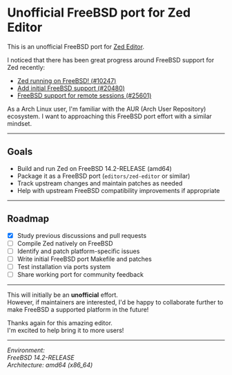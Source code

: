 # Unofficial FreeBSD port for Zed Editor

This is an unofficial FreeBSD port for [Zed Editor](https://github.com/zed-industries/zed).

I noticed that there has been great progress around FreeBSD support for Zed recently:

- [Zed running on FreeBSD! (#10247)](https://github.com/zed-industries/zed/discussions/10247)
- [Add initial FreeBSD support (#20480)](https://github.com/zed-industries/zed/pull/20480)
- [FreeBSD support for remote sessions (#25601)](https://github.com/zed-industries/zed/discussions/25601)

As a Arch Linux user, I'm familiar with the AUR (Arch User Repository) ecosystem.
I want to approaching this FreeBSD port effort with a similar mindset.

---

## Goals

- Build and run Zed on FreeBSD 14.2-RELEASE (amd64)
- Package it as a FreeBSD port (`editors/zed-editor` or similar)
- Track upstream changes and maintain patches as needed
- Help with upstream FreeBSD compatibility improvements if appropriate

---

## Roadmap

- [x] Study previous discussions and pull requests
- [ ] Compile Zed natively on FreeBSD
- [ ] Identify and patch platform-specific issues
- [ ] Write initial FreeBSD port Makefile and patches
- [ ] Test installation via ports system
- [ ] Share working port for community feedback

---

This will initially be an **unofficial** effort.  
However, if maintainers are interested, I'd be happy to collaborate further to make FreeBSD a supported platform in the future!

Thanks again for this amazing editor.  
I'm excited to help bring it to more users!

---

*Environment:  
FreeBSD 14.2-RELEASE  
Architecture: amd64 (x86_64)*

